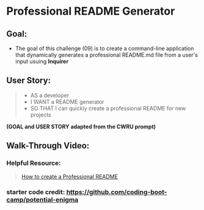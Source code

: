 # Professional README Generator

## Goal:
- The goal of this challenge (09) is to create a command-line application that dynamically generates a professional README.md file from a user's input usuing **Inquirer** 

## User Story:
> - AS a developer
> - I WANT a README generator
> - SO THAT I can quickly create a professional README for new projects

**(GOAL and USER STORY adapted from the CWRU prompt)**

## Walk-Through Video:

### Helpful Resource:
> [How to create a Professional README](https://coding-boot-camp.github.io/full-stack/github/professional-readme-guide)



### starter code credit: https://github.com/coding-boot-camp/potential-enigma